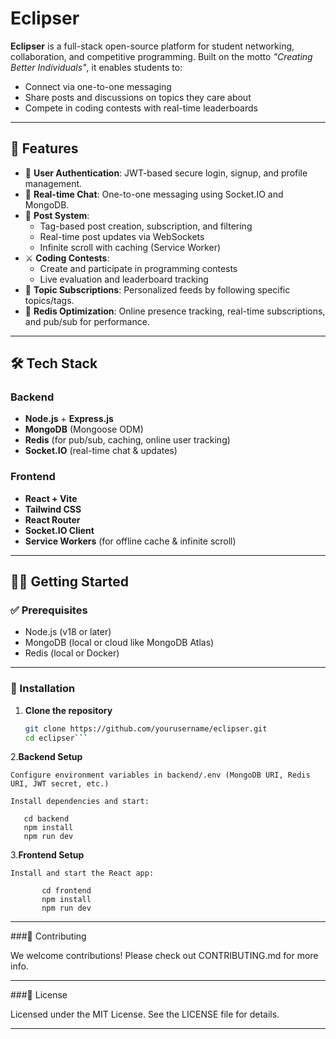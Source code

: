 # Eclipser

**Eclipser** is a full-stack open-source platform for student networking, collaboration, and competitive programming. Built on the motto _"Creating Better Individuals"_, it enables students to:

- Connect via one-to-one messaging
- Share posts and discussions on topics they care about
- Compete in coding contests with real-time leaderboards

---

## 🚀 Features

- 👥 **User Authentication**: JWT-based secure login, signup, and profile management.
- 💬 **Real-time Chat**: One-to-one messaging using Socket.IO and MongoDB.
- 📰 **Post System**:
  - Tag-based post creation, subscription, and filtering
  - Real-time post updates via WebSockets
  - Infinite scroll with caching (Service Worker)
- ⚔️ **Coding Contests**:
  - Create and participate in programming contests
  - Live evaluation and leaderboard tracking
- 🎯 **Topic Subscriptions**: Personalized feeds by following specific topics/tags.
- 🔄 **Redis Optimization**: Online presence tracking, real-time subscriptions, and pub/sub for performance.

---

## 🛠️ Tech Stack

### Backend
- **Node.js** + **Express.js**
- **MongoDB** (Mongoose ODM)
- **Redis** (for pub/sub, caching, online user tracking)
- **Socket.IO** (real-time chat & updates)

### Frontend
- **React + Vite**
- **Tailwind CSS**
- **React Router**
- **Socket.IO Client**
- **Service Workers** (for offline cache & infinite scroll)

---

## 🧑‍💻 Getting Started

### ✅ Prerequisites

- Node.js (v18 or later)
- MongoDB (local or cloud like MongoDB Atlas)
- Redis (local or Docker)

---

### 🔧 Installation

1. **Clone the repository**
   ```bash
   git clone https://github.com/yourusername/eclipser.git
   cd eclipser```

2.**Backend Setup**

    Configure environment variables in backend/.env (MongoDB URI, Redis URI, JWT secret, etc.)

    Install dependencies and start:
      
       cd backend
       npm install
       npm run dev

3.**Frontend Setup**

    Install and start the React app:
         
           cd frontend
           npm install
           npm run dev

---

###🤝 Contributing

We welcome contributions! Please check out CONTRIBUTING.md for more info.

---

###📄 License

Licensed under the MIT License. See the LICENSE file for details.


---

